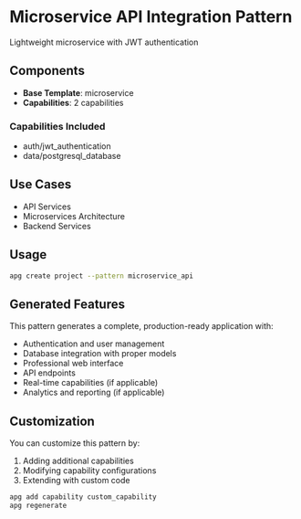 # Microservice API Integration Pattern

Lightweight microservice with JWT authentication

## Components

- **Base Template**: microservice
- **Capabilities**: 2 capabilities

### Capabilities Included

- auth/jwt_authentication
- data/postgresql_database

## Use Cases

- API Services
- Microservices Architecture
- Backend Services

## Usage

```bash
apg create project --pattern microservice_api
```

## Generated Features

This pattern generates a complete, production-ready application with:

- Authentication and user management
- Database integration with proper models
- Professional web interface
- API endpoints
- Real-time capabilities (if applicable)
- Analytics and reporting (if applicable)

## Customization

You can customize this pattern by:

1. Adding additional capabilities
2. Modifying capability configurations
3. Extending with custom code

```bash
apg add capability custom_capability
apg regenerate
```
